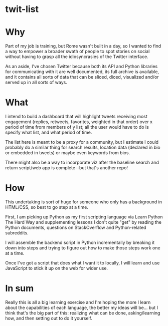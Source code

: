 # twit-list
<h1>Why</h1>
Part of my job is training, but Rome wasn't built in a day, so I wanted to find a way to empower a broader swath of people to spot stories on social without having to grasp all the idiosyncrasies of the Twitter interface. 

As an aside, I've chosen Twitter because both its API and Python libraries for communicating with it are well documented, its full archive is available, and it contains all sorts of data that can be sliced, diced, visualized and/or served up in all sorts of ways.

<h1>What</h1>
I intend to build a dashboard that will highlight tweets receiving most engagement (replies, retweets, favorites, weighted in that order) over x period of time from members of y list; all the user would have to do is specify what list, and what period of time. 

The list here is meant to be a proxy for a community, but I estimate I could probably do a similar thing for search results, location data (declared in bio or embedded in tweets) or maybe even keywords from bios. 

There might also be a way to incorporate viz after the baseline search and return script/web app is complete--but that's another repo!

<h1>How</h1>
This undertaking is sort of huge for someone who only has a background in HTML/CSS, so best to go step at a time. 

First, I am picking up Python as my first scripting language via Learn Python The Hard Way and supplementing lessons I don't quite "get" by reading the Python documents, questions on StackOverflow and Python-related subreddits. 

I will assemble the backend script in Python incrementally by breaking it down into steps and trying to figure out how to make those steps work one at a time.

Once I've got a script that does what I want it to locally, I will learn and use JavaScript to stick it up on the web for wider use.

<h1>In sum</h1>
Really this is all a big learning exercise and I'm hoping the more I learn about the capabilities of each language, the better my ideas will be... but I think that's the big part of this: realizing what can be done, asking/learning how, and then setting out to do it yourself. 